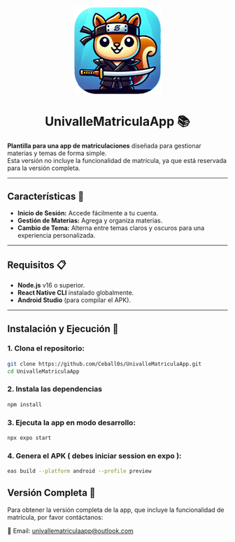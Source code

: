 <div align="center">
  <img src="./assets/Logo.png" width="200" alt="Logo" />
  <h1>UnivalleMatriculaApp 📚</h1>
</div>

**Plantilla para una app de matriculaciones** diseñada para gestionar materias y temas de forma simple.  
Esta versión no incluye la funcionalidad de matrícula, ya que está reservada para la versión completa.

---

## Características 🌟

- **Inicio de Sesión:** Accede fácilmente a tu cuenta.
- **Gestión de Materias:** Agrega y organiza materias.
- **Cambio de Tema:** Alterna entre temas claros y oscuros para una experiencia personalizada.

---

## Requisitos 📋

- **Node.js** v16 o superior.
- **React Native CLI** instalado globalmente.
- **Android Studio** (para compilar el APK).

---

## Instalación y Ejecución 🚀

### 1. Clona el repositorio:
```bash
git clone https://github.com/Ceball0s/UnivalleMatriculaApp.git
cd UnivalleMatriculaApp
```

### 2. Instala las dependencias
```bash
npm install
```
### 3. Ejecuta la app en modo desarrollo:
```bash
npx expo start
```
### 4. Genera el APK ( debes iniciar session en expo ):
```bash
eas build --platform android --profile preview
```
## Versión Completa 🔑

Para obtener la versión completa de la app, que incluye la funcionalidad de matrícula, por favor contáctanos:

📧 Email: univallematriculaapp@outlook.com
